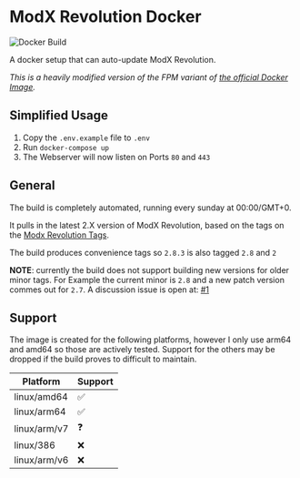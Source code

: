 # ModX Revolution Docker

![Docker Build](https://github.com/749/docker-modx-revolution/actions/workflows/docker-publish.yml/badge.svg)

A docker setup that can auto-update ModX Revolution.

_This is a heavily modified version of the FPM variant of [the official Docker Image](https://github.com/modxcms/docker-modx)._

## Simplified Usage

1. Copy the `.env.example` file to `.env`
2. Run `docker-compose up`
3. The Webserver will now listen on Ports `80` and `443`

## General

The build is completely automated, running every sunday at 00:00/GMT+0.

It pulls in the latest 2.X version of ModX Revolution, based on the tags on the [Modx Revolution Tags](https://github.com/modxcms/revolution/tags).

The build produces convenience tags so `2.8.3` is also tagged `2.8` and `2`

**NOTE**: currently the build does not support building new versions for older minor tags. For Example the current minor is `2.8` and a new patch version commes out for `2.7`. A discussion issue is open at: [#1](https://github.com/749/docker-modx-revolution/issues/1)

## Support

The image is created for the following platforms, however I only use arm64 and amd64 so those are actively tested. Support for the others may be dropped if the build proves to difficult to maintain.

<!-- prettier-ignore -->
| Platform     | Support |
| ------------ | ------- |
| linux/amd64  | ✅      |
| linux/arm64  | ✅      |
| linux/arm/v7 | ❓      |
| linux/386    | ❌      |
| linux/arm/v6 | ❌      |
